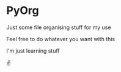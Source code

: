 # PyOrg

Just some file organising stuff for my use

Feel free to do whatever you want with this

I'm just learning stuff

✌
